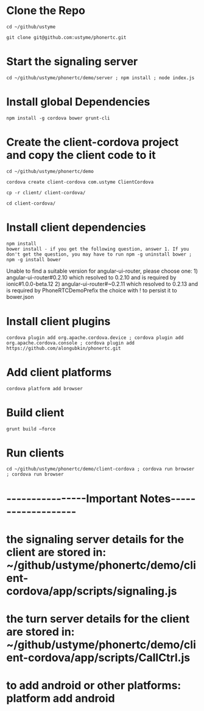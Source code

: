 # Clone the Repo
    cd ~/github/ustyme

    git clone git@github.com:ustyme/phonertc.git

# Start the signaling server
    cd ~/github/ustyme/phonertc/demo/server ; npm install ; node index.js

# Install global Dependencies
    npm install -g cordova bower grunt-cli

# Create the client-cordova project and copy the client code to it
    cd ~/github/ustyme/phonertc/demo

    cordova create client-cordova com.ustyme ClientCordova

    cp -r client/ client-cordova/

    cd client-cordova/

# Install client dependencies
    npm install
    bower install - if you get the following question, answer 1. If you don't get the question, you may have to run npm -g uninstall bower ; npm -g install bower
Unable to find a suitable version for angular-ui-router, please choose one:
    1) angular-ui-router#0.2.10 which resolved to 0.2.10 and is required by ionic#1.0.0-beta.12 
    2) angular-ui-router#~0.2.11 which resolved to 0.2.13 and is required by PhoneRTCDemoPrefix the choice with ! to persist it to bower.json

# Install client plugins
    cordova plugin add org.apache.cordova.device ; cordova plugin add org.apache.cordova.console ; cordova plugin add https://github.com/alongubkin/phonertc.git

# Add client platforms
    cordova platform add browser

# Build client
    grunt build —force

# Run clients
    cd ~/github/ustyme/phonertc/demo/client-cordova ; cordova run browser ; cordova run browser

# ----------------Important Notes-------------------
# the signaling server details for the client are stored in: ~/github/ustyme/phonertc/demo/client-cordova/app/scripts/signaling.js
# the turn server details for the client are stored in: ~/github/ustyme/phonertc/demo/client-cordova/app/scripts/CallCtrl.js
# to add android or other platforms: platform add android







